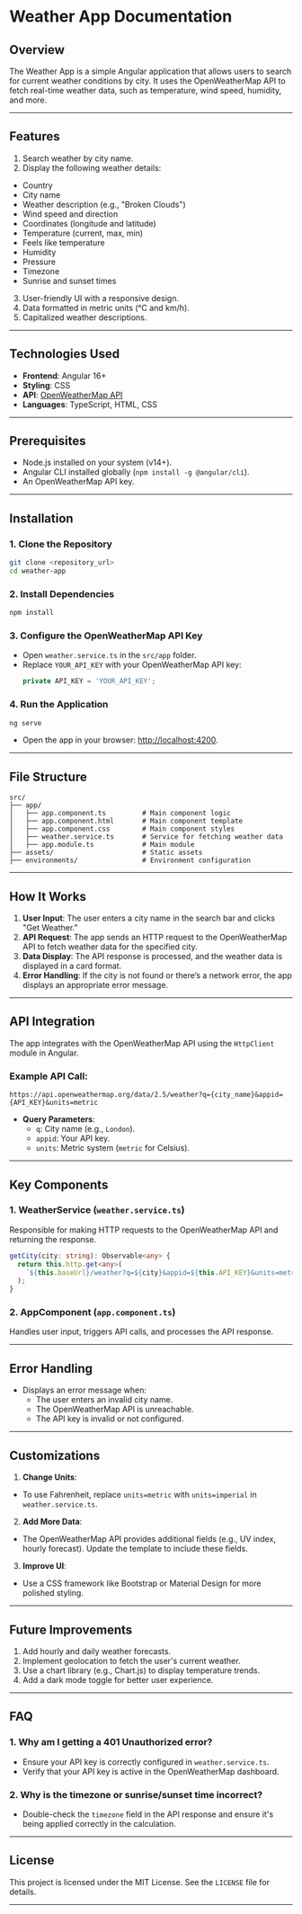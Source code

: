 # **Weather App Documentation**

## **Overview**
The Weather App is a simple Angular application that allows users to search for current weather conditions by city. It uses the OpenWeatherMap API to fetch real-time weather data, such as temperature, wind speed, humidity, and more.

---

## **Features**
1. Search weather by city name.
2. Display the following weather details:
  - Country
  - City name
  - Weather description (e.g., "Broken Clouds")
  - Wind speed and direction
  - Coordinates (longitude and latitude)
  - Temperature (current, max, min)
  - Feels like temperature
  - Humidity
  - Pressure
  - Timezone
  - Sunrise and sunset times
3. User-friendly UI with a responsive design.
4. Data formatted in metric units (°C and km/h).
5. Capitalized weather descriptions.

---

## **Technologies Used**
- **Frontend**: Angular 16+
- **Styling**: CSS
- **API**: [OpenWeatherMap API](https://openweathermap.org/api)
- **Languages**: TypeScript, HTML, CSS

---

## **Prerequisites**
- Node.js installed on your system (v14+).
- Angular CLI installed globally (`npm install -g @angular/cli`).
- An OpenWeatherMap API key.

---

## **Installation**

### 1. Clone the Repository
```bash
git clone <repository_url>
cd weather-app
```

### 2. Install Dependencies
```bash
npm install
```

### 3. Configure the OpenWeatherMap API Key
- Open `weather.service.ts` in the `src/app` folder.
- Replace `YOUR_API_KEY` with your OpenWeatherMap API key:
  ```typescript
  private API_KEY = 'YOUR_API_KEY';
  ```

### 4. Run the Application
```bash
ng serve
```
- Open the app in your browser: [http://localhost:4200](http://localhost:4200).

---

## **File Structure**
```
src/
├── app/
│   ├── app.component.ts         # Main component logic
│   ├── app.component.html       # Main component template
│   ├── app.component.css        # Main component styles
│   ├── weather.service.ts       # Service for fetching weather data
│   ├── app.module.ts            # Main module
├── assets/                      # Static assets
├── environments/                # Environment configuration
```

---

## **How It Works**

1. **User Input**: The user enters a city name in the search bar and clicks "Get Weather."
2. **API Request**: The app sends an HTTP request to the OpenWeatherMap API to fetch weather data for the specified city.
3. **Data Display**: The API response is processed, and the weather data is displayed in a card format.
4. **Error Handling**: If the city is not found or there’s a network error, the app displays an appropriate error message.

---

## **API Integration**

The app integrates with the OpenWeatherMap API using the `HttpClient` module in Angular.

### Example API Call:
```
https://api.openweathermap.org/data/2.5/weather?q={city_name}&appid={API_KEY}&units=metric
```

- **Query Parameters**:
  - `q`: City name (e.g., `London`).
  - `appid`: Your API key.
  - `units`: Metric system (`metric` for Celsius).

---

## **Key Components**

### 1. **WeatherService (`weather.service.ts`)**
Responsible for making HTTP requests to the OpenWeatherMap API and returning the response.

```typescript
getCity(city: string): Observable<any> {
  return this.http.get<any>(
    `${this.baseUrl}/weather?q=${city}&appid=${this.API_KEY}&units=metric`
  );
}
```

### 2. **AppComponent (`app.component.ts`)**
Handles user input, triggers API calls, and processes the API response.

---

## **Error Handling**

- Displays an error message when:
  - The user enters an invalid city name.
  - The OpenWeatherMap API is unreachable.
  - The API key is invalid or not configured.

---

## **Customizations**

1. **Change Units**:
  - To use Fahrenheit, replace `units=metric` with `units=imperial` in `weather.service.ts`.

2. **Add More Data**:
  - The OpenWeatherMap API provides additional fields (e.g., UV index, hourly forecast). Update the template to include these fields.

3. **Improve UI**:
  - Use a CSS framework like Bootstrap or Material Design for more polished styling.

---

## **Future Improvements**

1. Add hourly and daily weather forecasts.
2. Implement geolocation to fetch the user's current weather.
3. Use a chart library (e.g., Chart.js) to display temperature trends.
4. Add a dark mode toggle for better user experience.

---

## **FAQ**

### 1. Why am I getting a 401 Unauthorized error?
- Ensure your API key is correctly configured in `weather.service.ts`.
- Verify that your API key is active in the OpenWeatherMap dashboard.

### 2. Why is the timezone or sunrise/sunset time incorrect?
- Double-check the `timezone` field in the API response and ensure it's being applied correctly in the calculation.

---

## **License**
This project is licensed under the MIT License. See the `LICENSE` file for details.

---

